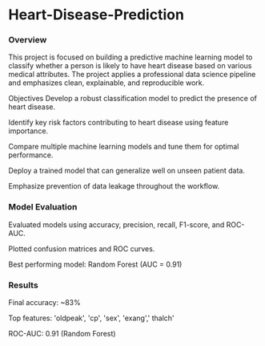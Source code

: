 # Heart-Disease-Prediction

### Overview
This project is focused on building a predictive machine learning model to classify whether a person is likely to have heart disease based on various medical attributes. The project applies a professional data science pipeline and emphasizes clean, explainable, and reproducible work.

 Objectives
Develop a robust classification model to predict the presence of heart disease.

Identify key risk factors contributing to heart disease using feature importance.

Compare multiple machine learning models and tune them for optimal performance.

Deploy a trained model that can generalize well on unseen patient data.

Emphasize prevention of data leakage throughout the workflow.

### Model Evaluation

Evaluated models using accuracy, precision, recall, F1-score, and ROC-AUC.

Plotted confusion matrices and ROC curves.

Best performing model: Random Forest (AUC = 0.91)

### Results
Final accuracy: ~83%

Top features: 'oldpeak', 'cp', 'sex', 'exang',' thalch'

ROC-AUC: 0.91 (Random Forest)


